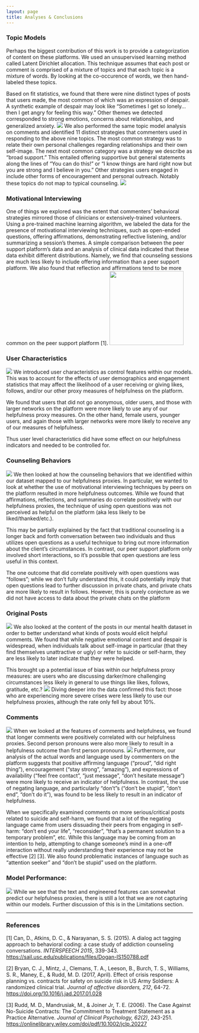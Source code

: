 ```yaml
---
layout: page
title: Analyses & Conclusions
---
```

### Topic Models
Perhaps the biggest contribution of this work is to provide a categorization of content on these platforms. We used an unsupervised learning method called Latent Dirichlet allocation. This technique assumes that each post or comment is comprised of a mixture of topics and that each topic is a mixture of words. By looking at the co-occurence of words, we then hand-labeled these topics. 

Based on fit statistics, we found that there were nine distinct types of posts that users made, the most common of which was an expression of despair. A synthetic example of despair may look like “Sometimes I get so lonely…then I get angry for feeling this way.” Other themes we detected corresponded to strong emotions, concerns about relationships, and generalized anxiety.
<img src="{{ site.url }}{{ site.baseurl }}/assets/img/TopicModelQuestion.png">
We also performed the same topic model analysis on comments and identified 11 distinct strategies that commenters used in responding to the above nine topics. The most common strategy was to relate their own personal challenges regarding relationships and their own self-image. The next most common category was a strategy we describe as “broad support.” This entailed offering supportive but general statements along the lines of “You can do this!” or “I know things are hard right now but you are strong and I believe in you.” Other strategies users engaged in include other forms of encouragement and personal outreach. Notably these topics do not map to typical counseling.
<img src="{{ site.url }}{{ site.baseurl }}/assets/img/TopicModelComments.png">

### Motivational Interviewing 
One of things we explored was the extent that commenters’ behavioral strategies mirrored those of clinicians or extensively-trained volunteers. Using a pre-trained machine learning algorithm, we labeled the data for the presence of motivational interviewing techniques, such as open-ended questions, offering affirmations, demonstrating reflective listening, and/or summarizing a session’s themes. A simple comparison between the peer support platform’s data and an analysis of clinical data indicated that these data exhibit different distributions. Namely, we find that counseling sessions are much less likely to include offering information than a peer support platform. We also found that reflection and affirmations tend to be more common on the peer support platform [1]. 
<img src="{{ site.url }}{{ site.baseurl }}/assets/img/TopicModelComments.png" height=200>

### User Characteristics
<img src="{{ site.url }}{{ site.baseurl }}/assets/img/PostersCommenters.PNG">
We introduced user characteristics as control features within our models. This was to account for the effects of user demographics and engagement statistics that may affect the likelihood of a user receiving or giving likes, follows, and/or our other proxy measures of helpfulness on the platform.

We found that users that did not go anonymous, older users, and those with larger networks on the platform were more likely to use any of our helpfulness proxy measures. On the other hand, female users, younger users, and again those with larger networks were more likely to receive any of our measures of helpfulness.

Thus user level characteristics did have some effect on our helpfulness indicators and needed to be controlled for.

### Counseling Behaviors
<img src="{{ site.url }}{{ site.baseurl }}/assets/img/MITags.png">
We then looked at how the counseling behaviors that we identified within our dataset mapped to our helpfulness proxies. In particular, we wanted to look at whether the use of motivational interviewing techniques by peers on the platform resulted in more helpfulness outcomes. While we found that affirmations, reflections, and summaries do correlate positively with our helpfulness proxies, the technique of using open questions was not perceived as helpful on the platform (aka less likely to be liked/thanked/etc.). 

This may be partially explained by the fact that traditional counseling is a longer back and forth conversation between two individuals and thus utilizes open questions as a useful technique to bring out more information about the client’s circumstances. In contrast, our peer support platform only involved short interactions, so it’s possible that open questions are less useful in this context. 

The one outcome that did correlate positively with open questions was “follows”; while we don’t fully understand this, it could potentially imply that open questions lead to further discussion in private chats, and private chats are more likely to result in follows. However, this is purely conjecture as we did not have access to data about the private chats on the platform

### Original Posts
<img src="{{ site.url }}{{ site.baseurl }}/assets/img/PostWordcloud.png">
We also looked at the content of the posts in our mental health dataset in order to better understand what kinds of posts would elicit helpful comments. We found that while negative emotional content and despair is widespread, when individuals talk about self-image in particular (that they find themselves unattractive or ugly) or refer to suicide or self-harm, they are less likely to later indicate that they were helped.

This brought up a potential issue of bias within our helpfulness proxy measures: are users who are discussing darker/more challenging circumstances less likely in general to use things like likes, follows, gratitude, etc.? 
<img src="{{ site.url }}{{ site.baseurl }}/assets/img/ContentPercentages.png">
Diving deeper into the data confirmed this fact: those who are experiencing more severe crises were less likely to use our helpfulness proxies, although the rate only fell by about 10%.

### Comments 
<img src="{{ site.url }}{{ site.baseurl }}/assets/img/HelpfulNotHelpful.png">
When we looked at the features of comments and helpfulness, we found that longer comments were positively correlated with our helpfulness proxies. Second person pronouns were also more likely to result in a helpfulness outcome than first person pronouns.
<img src="{{ site.url }}{{ site.baseurl }}/assets/img/CommentWordcloud.png">
Furthermore, our analysis of the actual words and language used by commenters on the platform suggests that positive affirming language (“proud”, “did right thing”), encouragement (“stay strong”, “amazing”), and expressions of availability (“feel free contact”, “just message”, “don’t hesitate message”) were more likely to receive an indicator of helpfulness. In contrast, the use of negating language, and particularly “don’t”s (“don’t be stupid”, “don’t end”, “don’t do it”), was found to be less likely to result in an indicator of helpfulness.

When we specifically examined comments on more serious/critical posts related to suicide and self-harm, we found that a lot of the negating language came from users dissuading their peers from engaging in self-harm: “don’t end your life”, “reconsider”, “that’s a permanent solution to a temporary problem”, etc. While this language may be coming from an intention to help, attempting to change someone’s mind in a one-off interaction without really understanding their experience may not be effective [2] [3]. We also found problematic instances of language such as “attention seeker” and “don’t be stupid” used on the platform.

### Model Performance:
<img src="{{ site.url }}{{ site.baseurl }}/assets/img/ModelPerformance.PNG">
While we see that the text and engineered features can somewhat predict our helpfulness proxies, there is still a lot that we are not capturing within our models. Further discussion of this is in the Limitations section.

-------------------
### References

[1] Can, D., Atkins, D. C., & Narayanan, S. S. (2015). A dialog act tagging approach to behavioral coding: a case study of addiction counseling conversations. *INTERSPEECH 2015*, 339-343. https://sail.usc.edu/publications/files/Dogan-IS150788.pdf

[2] Bryan, C. J., Mintz, J., Clemans, T. A., Leeson, B., Burch, T. S., Williams, S. R., Maney, E., & Rudd, M. D. (2017, April). Effect of crisis response planning vs. contracts for safety on suicide risk in US Army Soldiers: A randomized clinical trial. *Journal of affective disorders, 212*, 64-72. https://doi.org/10.1016/j.jad.2017.01.028

[3] Rudd, M. D., Mandrusiak, M., & Joiner Jr, T. E. (2006). The Case Against No-Suicide Contracts: The Commitment to Treatment Statement as a Practice Alternative. *Journal of Clinical Psychology, 62(2)*, 243-251.
https://onlinelibrary.wiley.com/doi/pdf/10.1002/jclp.20227

